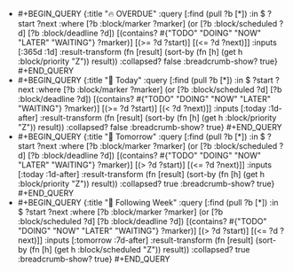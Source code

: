 - #+BEGIN_QUERY
  {:title      "🔥 OVERDUE"
      :query      [:find (pull ?b [*])
                   :in $ ?start ?next
                   :where
                   [?b :block/marker ?marker]
                   (or [?b :block/scheduled ?d]
                   [?b :block/deadline ?d])
                   [(contains? #{"TODO" "DOING" "NOW" "LATER" "WAITING"} ?marker)]
                   [(>= ?d ?start)]
                   [(<= ?d ?next)]]
      :inputs     [:365d :1d]
      :result-transform (fn [result]
                               (sort-by (fn [h]
                                     (get h :block/priority "Z")) result))
      :collapsed? false
      :breadcrumb-show? true}
  #+END_QUERY
- #+BEGIN_QUERY
  {:title      "📅 Today"
      :query      [:find (pull ?b [*])
                   :in $ ?start ?next
                   :where
                   [?b :block/marker ?marker]
                   (or [?b :block/scheduled ?d]
                   [?b :block/deadline ?d])
                   [(contains? #{"TODO" "DOING" "NOW" "LATER" "WAITING"} ?marker)]
                   [(>= ?d ?start)]
                   [(< ?d ?next)]]
      :inputs     [:today :1d-after]
      :result-transform (fn [result]
                               (sort-by (fn [h]
                                     (get h :block/priority "Z")) result))
      :collapsed? false
      :breadcrumb-show? true}
  #+END_QUERY
- #+BEGIN_QUERY
  {:title      "📅 Tomorrow"
      :query      [:find (pull ?b [*])
                   :in $ ?start ?next
                   :where
                   [?b :block/marker ?marker]
                   (or [?b :block/scheduled ?d]
                   [?b :block/deadline ?d])
                   [(contains? #{"TODO" "DOING" "NOW" "LATER" "WAITING"} ?marker)]
                   [(> ?d ?start)]
                   [(<= ?d ?next)]]
      :inputs     [:today :1d-after]
      :result-transform (fn [result]
                               (sort-by (fn [h]
                                     (get h :block/priority "Z")) result))
      :collapsed? true
      :breadcrumb-show? true}
  #+END_QUERY
- #+BEGIN_QUERY
  {:title      "📅 Following Week"
      :query      [:find (pull ?b [*])
                   :in $ ?start ?next
                   :where
                   [?b :block/marker ?marker]
                   (or [?b :block/scheduled ?d]
                   [?b :block/deadline ?d])
                   [(contains? #{"TODO" "DOING" "NOW" "LATER" "WAITING"} ?marker)]
                   [(> ?d ?start)]
                   [(<= ?d ?next)]]
      :inputs     [:tomorrow :7d-after]
      :result-transform (fn [result]
                               (sort-by (fn [h]
                                     (get h :block/scheduled "Z")) result))
      :collapsed? true
      :breadcrumb-show? true}
  #+END_QUERY